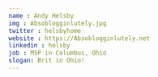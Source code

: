 ```yaml
---
name : Andy Helsby
img : Absoblogginlutely.jpg
twitter : helsbyhome
website : https://Absoblogginlutely.net
linkedin : helsby
job : MSP in Columbus, Ohio
slogan: Brit in Ohio!
---
```


